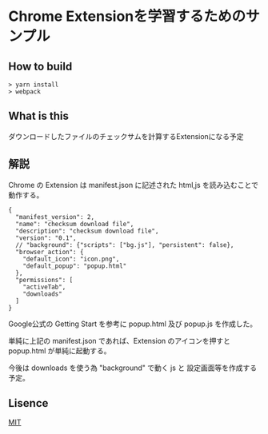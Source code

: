 # Chrome Extensionを学習するためのサンプル

## How to build

```
> yarn install
> webpack
```

## What is this
ダウンロードしたファイルのチェックサムを計算するExtensionになる予定


## 解説
Chrome の Extension は manifest.json に記述された html,js を読み込むことで動作する。


```
{
  "manifest_version": 2,
  "name": "checksum download file",
  "description": "checksum download file",
  "version": "0.1",
  // "background": {"scripts": ["bg.js"], "persistent": false},
  "browser_action": {
    "default_icon": "icon.png",
    "default_popup": "popup.html"
  },
  "permissions": [
    "activeTab",
    "downloads"
  ]
}
```

Google公式の Getting Start を参考に
popup.html 及び popup.js を作成した。

単純に上記の manifest.json であれば、Extension のアイコンを押すと
popup.html が単純に起動する。

今後は downloads を使う為 "background" で動く js と
設定画面等を作成する予定。

## Lisence
[MIT](https://spdx.org/licenses/MIT)